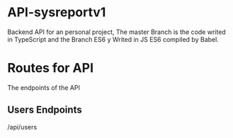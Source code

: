 # API-sysreportv1
Backend API for an personal project, The master Branch is the code writed in TypeScript and the Branch ES6 y Writed in JS ES6 compiled by Babel.

# Routes for API
The endpoints of the API

## Users Endpoints

/api/users
